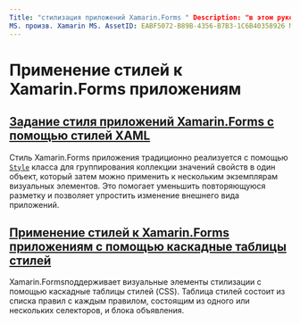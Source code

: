 ```yaml
---
Title: "стилизация приложений Xamarin.Forms " Description: "в этом руководство объясняется, как задать стиль Xamarin.Forms приложений с помощью стилей XAML и с помощью каскадные таблицы стилей".
MS. произв. Xamarin MS. AssetID: EABF5072-B89B-4356-B7B3-1C6B40358926 MS. Technology: Xamarin-Forms author: давидбритч MS. author: дабритч MS. Дата: 04/28/2018 No-Loc: [ Xamarin.Forms , Xamarin.Essentials ]
---
```


# <a name="styling-xamarinforms-apps"></a>Применение стилей к Xamarin.Forms приложениям

## <a name="styling-xamarinforms-apps-using-xaml-stylesxamlindexmd"></a>[Задание стиля приложений Xamarin.Forms с помощью стилей XAML](xaml/index.md)

Стиль Xamarin.Forms приложения традиционно реализуется с помощью [`Style`](xref:Xamarin.Forms.Style) класса для группирования коллекции значений свойств в один объект, который затем можно применить к нескольким экземплярам визуальных элементов. Это помогает уменьшить повторяющуюся разметку и позволяет упростить изменение внешнего вида приложений.

## <a name="styling-xamarinforms-apps-using-cascading-style-sheetscssindexmd"></a>[Применение стилей к Xamarin.Forms приложениям с помощью каскадные таблицы стилей](css/index.md)

Xamarin.Formsподдерживает визуальные элементы стилизации с помощью каскадные таблицы стилей (CSS). Таблица стилей состоит из списка правил с каждым правилом, состоящим из одного или нескольких селекторов, и блока объявления.
